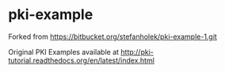 # pki-example

Forked from https://bitbucket.org/stefanholek/pki-example-1.git

Original PKI Examples available at http://pki-tutorial.readthedocs.org/en/latest/index.html
